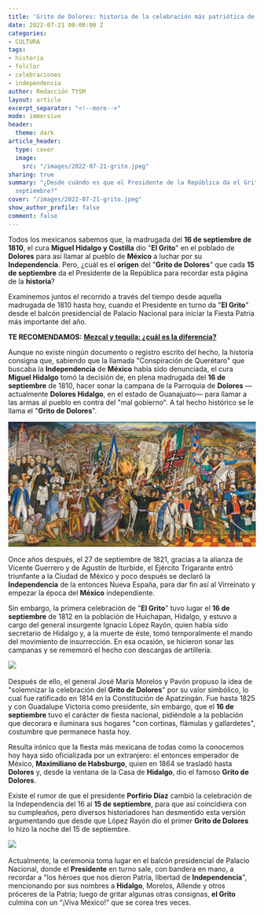 ```yaml
---
title: 'Grito de Dolores: historia de la celebración más patriótica de México'
date: 2022-07-21 00:00:00 Z
categories:
- CULTURA
tags:
- historia
- folclor
- celebraciones
- independencia
author: Redacción TYSM
layout: article
excerpt_separator: "<!--more-->"
mode: immersive
header:
  theme: dark
article_header:
  type: cover
  image:
    src: "/images/2022-07-21-grito.jpeg"
sharing: true
summary: "¿Desde cuándo es que el Presidente de la República da el Grito cada 15 de
  septiembre?"
cover: "/images/2022-07-21-grito.jpeg"
show_author_profile: false
comment: false
---
```


Todos los mexicanos sabemos que, la madrugada del **16 de septiembre de 1810**, el cura **Miguel Hidalgo y Costilla** dio "**El Grito**" en el poblado de **Dolores** para así llamar al pueblo de **México** a luchar por su **Independencia**. Pero, ¿cuál es el **origen** del "**Grito de Dolores**" que cada **15 de septiembre** da el Presidente de la República para recordar esta página de la **historia**?

Examinemos juntos el recorrido a través del tiempo desde aquella madrugada de 1810 hasta hoy, cuando el Presidente en turno da "**El Grito**" desde el balcón presidencial de Palacio Nacional para iniciar la Fiesta Patria más importante del año.

**TE RECOMENDAMOS:** [**Mezcal y tequila: ¿cuál es la diferencia?**](https://blog.tonoysumariachi.com/gastronomia/2022/04/20/mezcal-y-tequila-cual-es-la-diferencia.html)

Aunque no existe ningún documento o registro escrito del hecho, la historia consigna que, sabiendo que la llamada "Conspiración de Querétaro" que buscaba la **Independencia** de **México** había sido denunciada, el cura **Miguel Hidalgo** tomó la decisión de, en plena madrugada del **16 de septiembre** de 1810, hacer sonar la campana de la Parroquia de **Dolores** —actualmente **Dolores Hidalgo**, en el estado de Guanajuato— para llamar a las armas al pueblo en contra del "mal gobierno". A tal hecho histórico se le llama el "**Grito de Dolores**".

![](/images/2022-07-21-mural-retablo-de-la-indepencia-de-mexico.jpeg)

Once años después, el 27 de septiembre de 1821, gracias a la alianza de Vicente Guerrero y de Agustín de Iturbide, el Ejército Trigarante entró triunfante a la Ciudad de México y poco después se declaró la **Independencia** de la entonces Nueva España, para dar fin así al Virreinato y empezar la época del **México** independiente.

Sin embargo, la primera celebración de "**El Grito**" tuvo lugar el **16 de septiembre** de 1812 en la población de Huichapan, Hidalgo, y estuvo a cargo del general insurgente Ignacio López Rayón, quien había sido secretario de Hidalgo y, a la muerte de éste, tomó temporalmente el mando del movimiento de insurrección. En esa ocasión, se hicieron sonar las campanas y se rememoró el hecho con descargas de artillería.

![](https://upload.wikimedia.org/wikipedia/commons/6/65/Ignacio_Ray%C3%B3n.jpg)

Después de ello, el general José María Morelos y Pavón propuso la idea de "solemnizar la celebración del **Grito de Dolores**" por su valor simbólico, lo cual fue ratificado en 1814 en la Constitución de Apatzingán. Fue hasta 1825 y con Guadalupe Victoria como presidente, sin embargo, que el **16 de septiembre** tuvo el carácter de fiesta nacional, pidiéndole a la población que decorara e iluminara sus hogares "con cortinas, flámulas y gallardetes", costumbre que permanece hasta hoy.

Resulta irónico que la fiesta más mexicana de todas como la conocemos hoy haya sido oficializada por un extranjero: el entonces emperador de México, **Maximiliano de Habsburgo**, quien en 1864 se trasladó hasta **Dolores** y, desde la ventana de la Casa de **Hidalgo**, dio el famoso **Grito de Dolores**.

Existe el rumor de que el presidente **Porfirio Díaz** cambió la celebración de la Independencia del 16 al **15 de septiembre**, para que así coincidiera con su cumpleaños, pero diversos historiadores han desmentido esta versión argumentando que desde que López Rayón dio el primer **Grito de Dolores** lo hizo la noche del 15 de septiembre.

![](https://upload.wikimedia.org/wikipedia/commons/0/03/EPN._Grito_de_Independencia_2.jpg)

Actualmente, la ceremonia toma lugar en el balcón presidencial de Palacio Nacional, donde el **Presidente** en turno sale, con bandera en mano, a recordar a "los héroes que nos dieron Patria, libertad de **Independencia**", mencionando por sus nombres a **Hidalgo**, Morelos, Allende y otros próceres de la Patria; luego de gritar algunas otras consignas, **el Grito** culmina con un "¡Viva México!" que se corea tres veces.
